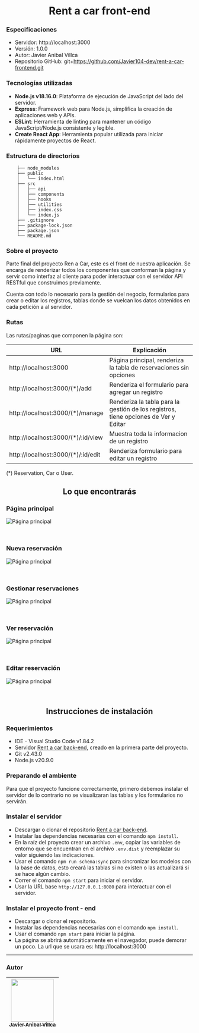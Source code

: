 <h1 align='center'>Rent a car front-end</h1>

### Especificaciones
- Servidor: http://localhost:3000
- Versión: 1.0.0
- Autor: Javier Anibal Villca
- Repositorio GitHub: git+https://github.com/Javier104-dev/rent-a-car-frontend.git

### Tecnologías utilizadas
- **Node.js v18.16.0**: Plataforma de ejecución de JavaScript del lado del servidor.
- **Express**: Framework web para Node.js, simplifica la creación de aplicaciones web y APIs.
- **ESLint**: Herramienta de linting para mantener un código JavaScript/Node.js consistente y legible.
- **Create React App**:  Herramienta popular utilizada para iniciar rápidamente proyectos de React.

### Estructura de directorios
``` tree
    ├── node_modules
    ├── public
    │   └── index.html
    ├── src
    │   ├── api
    │   ├── components
    │   ├── hooks
    │   ├── utilities
    │   ├── index.css
    │   └── index.js
    ├── .gitignore
    ├── package-lock.json
    ├── package.json
    └── README.md
```

### Sobre el proyecto
Parte final del proyecto Ren a Car, este es el front de nuestra aplicación. Se encarga de renderizar todos los componentes que conforman la página y servir como interfaz al cliente para poder interactuar con el servidor API RESTful que construimos previamente.

Cuenta con todo lo necesario para la gestión del negocio, formularios para crear o editar los registros, tablas donde se vuelcan los datos obtenidos en cada petición a al servidor.

### Rutas
Las rutas/paginas que componen la página son:

| URL                                | Explicación                                                                      |
| ---------------------------------- | -------------------------------------------------------------------------------- |
| http://localhost:3000              | Página principal, renderiza la tabla de reservaciones sin opciones               |
| http://localhost:3000/(*)/add      | Renderiza el formulario para agregar un registro                                 |
| http://localhost:3000/(*)/manage   | Renderiza la tabla para la gestión de los registros, tiene opciones de Ver y Editar |
| http://localhost:3000/(*)/:id/view | Muestra toda la informacion de un registro                                       |
| http://localhost:3000/(*)/:id/edit | Renderiza formulario para editar un registro                                     |
(*) Reservation, Car o User.

<h2 align='center'>Lo que encontrarás</h2>

### Página principal
<p align='left'>
  <img
    alt='Página principal'
    src='https://github.com/Javier104-dev/juego-simon-dice/assets/105408069/f315f4bd-4019-4012-b0e2-b66c6fb05a31'
  >
</p>
<br>

### Nueva reservación
<p align='left'>
  <img
    alt='Página principal'
    src='https://github.com/Javier104-dev/juego-simon-dice/assets/105408069/fcdcfbc0-1e68-4217-ab56-7ddc13983ca6'
  >
</p>
<br>

### Gestionar reservaciones
<p align='left'>
  <img
    alt='Página principal'
    src='https://github.com/Javier104-dev/juego-simon-dice/assets/105408069/cf4b2bf5-48c4-4abf-9388-0e97fd1e3200'
  >
</p>
<br>

### Ver reservación
<p align='left'>
  <img
    alt='Página principal'
    src='https://github.com/Javier104-dev/juego-simon-dice/assets/105408069/523d7248-6d9f-4768-862f-90a88246d5d7'
  >
</p>
<br>

### Editar reservación
<p align='left'>
  <img
    alt='Página principal'
    src='https://github.com/Javier104-dev/juego-simon-dice/assets/105408069/36af6727-ab37-4192-bac6-39186155ae13'
  >
</p>
<br>

<h2 align='center'>Instrucciones de instalación</h2>

### Requerimientos
- IDE - Visual Studio Code v1.84.2
- Servidor [Rent a car back-end](https://github.com/Javier104-dev/crud-clubes-backend), creado en la primera parte del proyecto.
- Git v2.43.0
- Node.js v20.9.0

### Preparando el ambiente
Para que el proyecto funcione correctamente, primero debemos instalar el servidor de lo contrario no se visualizaran las tablas y los formularios no servirán.

### Instalar el servidor
- Descargar o clonar el repositorio [Rent a car back-end](https://github.com/Javier104-dev/crud-clubes-backend).
- Instalar las dependencias necesarias con el comando `npm install`.
- En la raíz del proyecto crear un archivo `.env`, copiar las variables de entorno que se encuentran en el archivo `.env.dist` y reemplazar su valor siguiendo las indicaciones.
- Usar el comando `npm run schema:sync` para sincronizar los modelos con la base de datos, esto creará las tablas si no existen o las actualizará si se hace algún cambio.
- Correr el comando `npm start` para iniciar el servidor.
- Usar la URL base `http://127.0.0.1:8080` para interactuar con el servidor.

### Instalar el proyecto front - end
- Descargar o clonar el repositorio.
- Instalar las dependencias necesarias con el comando `npm install`.
- Usar el comando `npm start` para iniciar la página.
- La página se abrirá automáticamente en el navegador, puede demorar un poco. La url que se usara es: http://localhost:3000
---

### Autor
| [<img src='https://avatars.githubusercontent.com/u/105408069?v=4' width=115><br><sub>Javier Anibal Villca</sub>](https://github.com/Javier104-dev) |
| :------------------------------------------------------------------------------------------------------------------------------------------------: |
